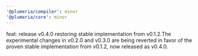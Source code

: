 ```yaml
---
'@plumeria/compiler': minor
'@plumeria/core': minor
---
```


feat: release v0.4.0 restoring stable implementation from v0.1.2.The experimental changes in v0.2.0 and v0.3.0 are being reverted in favor of the proven stable implementation from v0.1.2, now released as v0.4.0.
